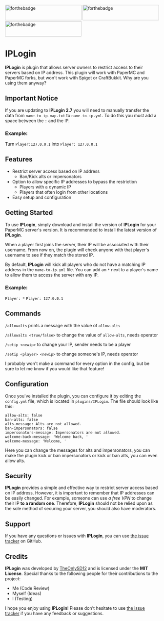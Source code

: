 [<img alt="forthebadge" height="50" src="https://forthebadge.com/images/badges/gluten-free.svg" width="250"/>](https://forthebadge.com)
[<img alt="forthebadge" height="50" src="https://forthebadge.com/images/badges/built-with-swag.svg" width="250"/>](https://forthebadge.com)
[<img alt="forthebadge" height="50" src="https://forthebadge.com/images/badges/works-on-my-machine.svg" width="250"/>](https://forthebadge.com)
# IPLogin
**IPLogin** is plugin that allows server owners to restrict access to their servers based on IP address. This plugin will work with PaperMC and PaperMC forks, but won't work with Spigot or CraftBukkit. Why are you using them anyway?
## Important Notice
If you are updating to **IPLogin 2.7** you will need to manually transfer the data from `name-to-ip-map.txt` to `name-to-ip.yml`. To do this you must add a space between the `:` and the IP.
### Example:
Turn `Player:127.0.0.1` into `Player: 127.0.0.1`
## Features
- Restrict server access based on IP address
  - Ban/Kick alts or impersonators
- Option to allow specific IP addresses to bypass the restriction
  - Players with a dynamic IP
  - Players that often login from other locations
- Easy setup and configuration
## Getting Started
To use **IPLogin**, simply download and install the version of **IPLogin** for your PaperMC server's version. It is recommended to install the latest version of **IPLogin**.

When a player first joins the server, their IP will be associated with their username. From now on, the plugin will check anyone with that player's username to see if they match the stored IP.

By default, **IPLogin** will kick all players who do not have a matching IP address in the `name-to-ip.yml` file. You can add an `*` next to a player's name to allow them to access the server with any IP.
### Example:
`Player: *`
`Player: 127.0.0.1`
## Commands
`/allowalts` prints a message with the value of `allow-alts`

`/allowalts <true/false>` to change the value of `allow-alts`, needs operator

`/setip <newip>` to change your IP, sender needs to be a player

`/setip <player> <newip>` to change someone's IP, needs operator

I probably won't make a command for every option in the config, but be sure to let me know if you would like that feature!
## Configuration
Once you've installed the plugin, you can configure it by editing the `config.yml` file, which is located in `plugins/IPLogin`. The file should look like this:
```
allow-alts: false
ban-alts: false
alts-message: Alts are not allowed.
ban-impersonators: false
impersonators-message: Impersonators are not allowed.
welcome-back-message: 'Welcome back, '
welcome-message: 'Welcome, '
```
Here you can change the messages for alts and impersonators, you can make the plugin kick or ban impersonators or kick or ban alts, you can even allow alts.
## Security
**IPLogin** provides a simple and effective way to restrict server access based on IP address. However, it is important to remember that IP addresses can be easily changed. For example, someone can use _a free VPN_ to change their IP **to a random one**. Therefore, **IPLogin** should not be relied upon as the sole method of securing your server, you should also have moderators.
## Support
If you have any questions or issues with **IPLogin**, you can use [the issue tracker](https://github.com/TheOnlySD12/iplogin/issues) on GitHub.
## Credits
**IPLogin** was developed by [TheOnlySD12](https://github.com/TheOnlySD12) and is licensed under the **MIT License**. Special thanks to the following people for their contributions to the project:

- Me (Code Review)
- Myself (Ideas)
- I (Testing)

I hope you enjoy using **IPLogin**! Please don't hesitate to use [the issue tracker](https://github.com/TheOnlySD12/iplogin/issues) if you have any feedback or suggestions.
